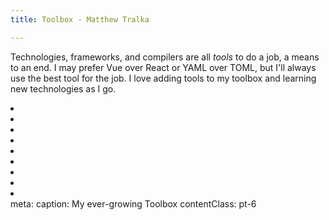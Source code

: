 ```yaml
---
title: Toolbox - Matthew Tralka

---
```


Technologies, frameworks, and compilers are all *tools* to do a job, a means to an end. I may prefer Vue over React or YAML over TOML, but I'll always use the best tool for the job. I love adding tools to my toolbox and learning new technologies as I go.

<ResponsiveGrid class="justify-center" p="t-14" as="ul" >

<li class="tooltip" data-tooltip="Vue 3">
    <i-logos-vue class="icon" />
</li>

<li class="tooltip" data-tooltip="Python">
    <i-logos-python class="icon" />
</li>

<li class="tooltip" data-tooltip="Typescript">
    <i-vscode-icons-file-type-typescript-official class="icon" />
</li>

<li class="tooltip" data-tooltip="GDAL">
    <i-emojione-globe-showing-europe-africa class="icon" />
</li>

<li class="tooltip" data-tooltip="AWS">
    <i-vscode-icons-file-type-aws class="icon" />
</li>

<li class="tooltip" data-tooltip="Docker">
    <i-logos-docker-icon class="icon" />
</li>

<li class="tooltip" data-tooltip="QGIS">
    <i-cib:qgis class="icon text-green-400" />
</li>

<li class="tooltip" data-tooltip="Git">
    <i-bi-git class="icon" />
</li>

<li class="tooltip" data-tooltip="WindiCSS / TailwindCSS">
    <i-logos:tailwindcss-icon class="icon text-green-400" />
</li>

</ResponsiveGrid >

<style scoped>
.icon {
  font-size: 3.5rem;
  line-height: 2rem;
  width: 100%;
}

</style>
<route lang="yaml">
meta:
  caption: My ever-growing Toolbox
  contentClass: pt-6
</route>